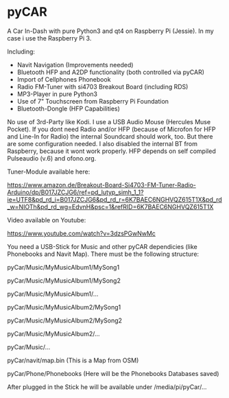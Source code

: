 # pyCAR
A Car In-Dash with pure Python3 and qt4 on Raspberry Pi (Jessie). In my case i use the Raspberry Pi 3. 

Including:

- Navit Navigation (Improvements needed)
- Bluetooth HFP and A2DP functionality (both controlled via pyCAR)
- Import of Cellphones Phonebook
- Radio FM-Tuner with si4703 Breakout Board (including RDS)
- MP3-Player in pure Python3
- Use of 7" Touchscreen from Raspberry Pi Foundation
- Bluetooth-Dongle (HFP Capabilities)

No use of 3rd-Party like Kodi. I use a USB Audio Mouse (Hercules Muse Pocket). If you dont need Radio and/or HFP (because of Microfon for HFP and Line-In for Radio) the internal Soundcard should work, too. But there are some configuration needed. I also disabled the internal BT from Raspberry, because it wont work properly. HFP depends on self compiled Pulseaudio (v.6) and ofono.org.

Tuner-Module available here:

https://www.amazon.de/Breakout-Board-Si4703-FM-Tuner-Radio-Arduino/dp/B017JZCJG6/ref=pd_lutyp_simh_1_1?ie=UTF8&pd_rd_i=B017JZCJG6&pd_rd_r=6K7BAEC6NGHVQZ615T1X&pd_rd_w=NIOTh&pd_rd_wg=EdvnH&psc=1&refRID=6K7BAEC6NGHVQZ615T1X

Video available on Youtube:

https://www.youtube.com/watch?v=3dzsPGwNwMc

You need a USB-Stick for Music and other pyCAR dependicies (like Phonebooks and Navit Map). There must be the following structure:

pyCar/Music/MyMusicAlbum1/MySong1

pyCar/Music/MyMusicAlbum1/MySong2

pyCar/Music/MyMusicAlbum1/...

pyCar/Music/MyMusicAlbum2/MySong1

pyCar/Music/MyMusicAlbum2/MySong2

pyCar/Music/MyMusicAlbum2/...

pyCar/Music/...

pyCar/navit/map.bin (This is a Map from OSM)

pyCar/Phone/Phonebooks (Here will be the Phonebooks Databases saved)

        
After plugged in the Stick he will be available under /media/pi/pyCar/...

